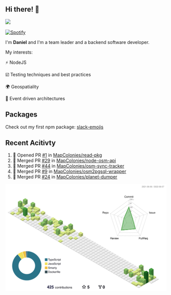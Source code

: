 ## Hi there! 👋

<p>
  <img src="https://github-readme-stats.vercel.app/api?username=syncush&theme=tokyonight">
</p>

[![Spotify](https://novatorem-rust.vercel.app/api/spotify)](https://open.spotify.com/user/syncush)

I'm **Daniel** and I'm a team leader and a backend software developer.

My interests:

⚡ NodeJS

☑️ Testing techniques and best practices

🌍 Geospatiality

🧠 Event driven architectures

## Packages
Check out my first npm package: [slack-emojis](https://www.npmjs.com/package/slack-emojis)

## Recent Acitivty
<!--START_SECTION:activity-->
1. 💪 Opened PR [#1](https://github.com/MapColonies/read-pkg/pull/1) in [MapColonies/read-pkg](https://github.com/MapColonies/read-pkg)
2. 🎉 Merged PR [#29](https://github.com/MapColonies/node-osm-api/pull/29) in [MapColonies/node-osm-api](https://github.com/MapColonies/node-osm-api)
3. 🎉 Merged PR [#44](https://github.com/MapColonies/osm-sync-tracker/pull/44) in [MapColonies/osm-sync-tracker](https://github.com/MapColonies/osm-sync-tracker)
4. 🎉 Merged PR [#9](https://github.com/MapColonies/osm2pgsql-wrapper/pull/9) in [MapColonies/osm2pgsql-wrapper](https://github.com/MapColonies/osm2pgsql-wrapper)
5. 🎉 Merged PR [#24](https://github.com/MapColonies/planet-dumper/pull/24) in [MapColonies/planet-dumper](https://github.com/MapColonies/planet-dumper)
<!--END_SECTION:activity-->

![contrib](./profile-3d-contrib/profile-green-animate.svg)

